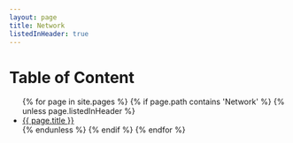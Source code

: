 ```yaml
---
layout: page
title: Network
listedInHeader: true
---
```


# Table of Content



<ul>
{% for page in site.pages %}
    {% if page.path contains 'Network' %}
        <!-- not include self -->
        {% unless page.listedInHeader %}  
            <li>
                <a href="{{ page.url }}">{{ page.title }}</a>
            </li>
        {% endunless %}
    {% endif %}
{% endfor %}
</ul>